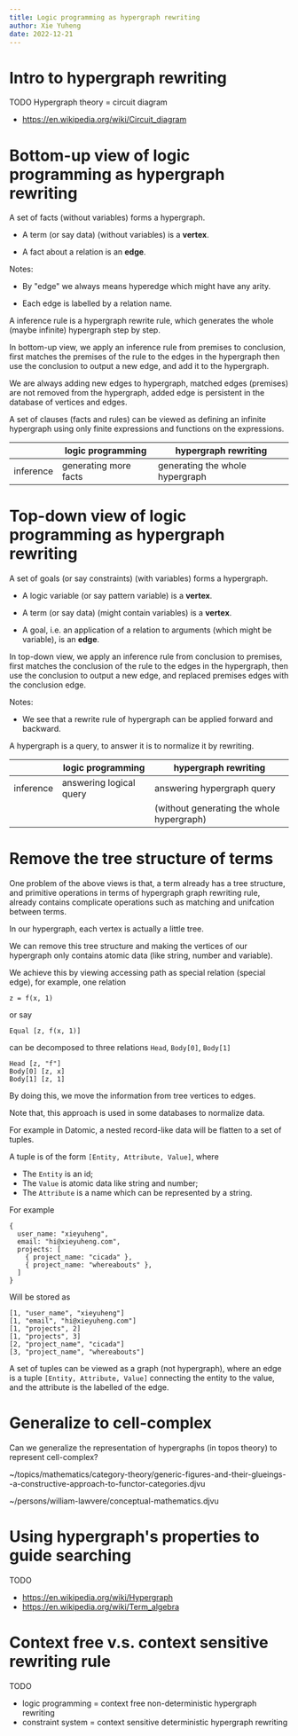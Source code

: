 ```yaml
---
title: Logic programming as hypergraph rewriting
author: Xie Yuheng
date: 2022-12-21
---
```


# Intro to hypergraph rewriting

TODO Hypergraph theory = circuit diagram

- https://en.wikipedia.org/wiki/Circuit_diagram

# Bottom-up view of logic programming as hypergraph rewriting

A set of facts (without variables) forms a hypergraph.

- A term (or say data) (without variables) is a **vertex**.

- A fact about a relation is an **edge**.

Notes:

- By "edge" we always means hyperedge which might have any arity.

- Each edge is labelled by a relation name.

A inference rule is a hypergraph rewrite rule,
which generates the whole (maybe infinite) hypergraph step by step.

In bottom-up view, we apply an inference rule from premises to conclusion,
first matches the premises of the rule to the edges in the hypergraph
then use the conclusion to output a new edge,
and add it to the hypergraph.

We are always adding new edges to hypergraph,
matched edges (premises) are not removed from the hypergraph,
added edge is persistent in the database of vertices and edges.

A set of clauses (facts and rules) can be viewed as
defining an infinite hypergraph
using only finite expressions and functions on the expressions.

|           | logic programming     | hypergraph rewriting            |
| --------- | --------------------- | ------------------------------- |
| inference | generating more facts | generating the whole hypergraph |

# Top-down view of logic programming as hypergraph rewriting

A set of goals (or say constraints) (with variables) forms a hypergraph.

- A logic variable (or say pattern variable) is a **vertex**.

- A term (or say data) (might contain variables) is a **vertex**.

- A goal, i.e. an application of a relation
  to arguments (which might be variable),
  is an **edge**.

In top-down view, we apply an inference rule from conclusion to premises,
first matches the conclusion of the rule to the edges in the hypergraph,
then use the conclusion to output a new edge,
and replaced premises edges with the conclusion edge.

Notes:

- We see that a rewrite rule of hypergraph can be applied forward and backward.

A hypergraph is a query, to answer it is to normalize it by rewriting.

|           | logic programming       | hypergraph rewriting                      |
| --------- | ----------------------- | ----------------------------------------- |
| inference | answering logical query | answering hypergraph query                |
|           |                         | (without generating the whole hypergraph) |

# Remove the tree structure of terms

One problem of the above views is that,
a term already has a tree structure,
and primitive operations in terms of
hypergraph graph rewriting rule,
already contains complicate operations such as
matching and unifcation between terms.

In our hypergraph, each vertex is actually a little tree.

We can remove this tree structure
and making the vertices of our hypergraph only contains atomic data
(like string, number and variable).

We achieve this by viewing accessing path as special relation (special edge),
for example, one relation

```
z = f(x, 1)
```

or say

```
Equal [z, f(x, 1)]
```

can be decomposed to three relations `Head`, `Body[0]`, `Body[1]`

```
Head [z, "f"]
Body[0] [z, x]
Body[1] [z, 1]
```

By doing this, we move the information from tree vertices to edges.

Note that, this approach is used in some databases to normalize data.

For example in Datomic, a nested record-like data will be flatten to a set of tuples.

A tuple is of the form `[Entity, Attribute, Value]`, where

- The `Entity` is an id;
- The `Value` is atomic data like string and number;
- The `Attribute` is a name which can be represented by a string.

For example

```
{
  user_name: "xieyuheng",
  email: "hi@xieyuheng.com",
  projects: [
    { project_name: "cicada" },
    { project_name: "whereabouts" },
  ]
}
```

Will be stored as

```
[1, "user_name", "xieyuheng"]
[1, "email", "hi@xieyuheng.com"]
[1, "projects", 2]
[1, "projects", 3]
[2, "project_name", "cicada"]
[3, "project_name", "whereabouts"]
```

A set of tuples can be viewed as a graph (not hypergraph),
where an edge is a tuple `[Entity, Attribute, Value]`
connecting the entity to the value,
and the attribute is the labelled of the edge.

# Generalize to cell-complex

Can we generalize the representation of hypergraphs (in topos theory) to represent cell-complex?

~/topics/mathematics/category-theory/generic-figures-and-their-glueings--a-constructive-approach-to-functor-categories.djvu

~/persons/william-lawvere/conceptual-mathematics.djvu

# Using hypergraph's properties to guide searching

TODO

- https://en.wikipedia.org/wiki/Hypergraph
- https://en.wikipedia.org/wiki/Term_algebra

# Context free v.s. context sensitive rewriting rule

TODO

- logic programming = context free non-deterministic hypergraph rewriting
- constraint system = context sensitive deterministic hypergraph rewriting
